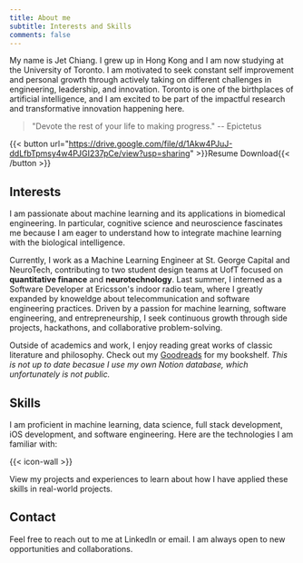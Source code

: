 ```yaml
---
title: About me
subtitle: Interests and Skills
comments: false
---
```


My name is Jet Chiang. I grew up in Hong Kong and I am now studying at the University of Toronto. I am motivated to seek constant self improvement and personal growth through actively taking on different challenges in engineering, leadership, and innovation. Toronto is one of the birthplaces of artificial intelligence, and I am excited to be part of the impactful research and transformative innovation happening here.

> "Devote the rest of your life to making progress." -- Epictetus

{{< button url="https://drive.google.com/file/d/1Akw4PJuJ-ddLfbTpmsy4w4PJGI237pCe/view?usp=sharing" >}}Resume Download{{< /button >}}

## Interests

I am passionate about machine learning and its applications in biomedical engineering. In particular, cognitive science and neuroscience fascinates me because I am eager to understand how to integrate machine learning with the biological intelligence.

Currently, I work as a Machine Learning Engineer at St. George Capital and NeuroTech, contributing to two student design teams at UofT focused on **quantitative finance** and **neurotechnology**. Last summer, I interned as a Software Developer at Ericsson's indoor radio team, where I greatly expanded by knoweldge about telecommunication and software engineering practices. Driven by a passion for machine learning, software engineering, and entrepreneurship, I seek continuous growth through side projects, hackathons, and collaborative problem-solving.

Outside of academics and work, I enjoy reading great works of classic literature and philosophy. Check out my [Goodreads](https://www.goodreads.com/user/show/166962144-jet-chiang) for my bookshelf. _This is not up to date becasue I use my own Notion database, which unfortunately is not public._

## Skills

I am proficient in machine learning, data science, full stack development, iOS development, and software engineering. Here are the technologies I am familiar with:

{{< icon-wall >}}

View my projects and experiences to learn about how I have applied these skills in real-world projects.

## Contact

Feel free to reach out to me at LinkedIn or email. I am always open to new opportunities and collaborations.
